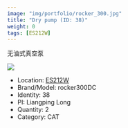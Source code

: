 ```yaml
---
image: "img/portfolio/rocker_300.jpg"
title: "Dry pump (ID: 38)"
weight: 0
tags: [ES212W]
---
```


无油式真空泵

<!--more-->

![](../../img/portfolio/rocker_300.jpg)

- Location: [ES212W](../../tags/es212w)
- Brand/Model: rocker300DC
- Identity: 38
- PI: Liangping Long
- Quantity: 2
- Category: CAT






